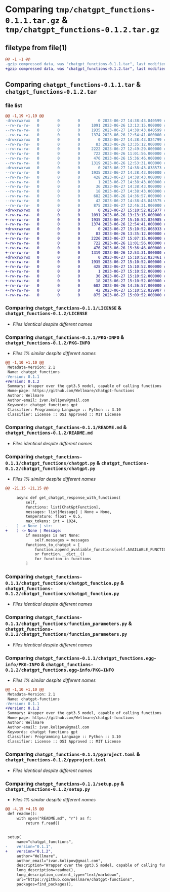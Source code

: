 # Comparing `tmp/chatgpt_functions-0.1.1.tar.gz` & `tmp/chatgpt_functions-0.1.2.tar.gz`

## filetype from file(1)

```diff
@@ -1 +1 @@
-gzip compressed data, was "chatgpt_functions-0.1.1.tar", last modified: Tue Jun 27 14:38:43 2023, max compression
+gzip compressed data, was "chatgpt_functions-0.1.2.tar", last modified: Tue Jun 27 15:10:52 2023, max compression
```

## Comparing `chatgpt_functions-0.1.1.tar` & `chatgpt_functions-0.1.2.tar`

### file list

```diff
@@ -1,19 +1,19 @@
-drwxrwxrwx   0        0        0        0 2023-06-27 14:38:43.840599 chatgpt_functions-0.1.1/
--rw-rw-rw-   0        0        0     1091 2023-06-26 13:13:15.000000 chatgpt_functions-0.1.1/LICENSE
--rw-rw-rw-   0        0        0     1935 2023-06-27 14:38:43.840599 chatgpt_functions-0.1.1/PKG-INFO
--rw-rw-rw-   0        0        0     1374 2023-06-26 12:54:41.000000 chatgpt_functions-0.1.1/README.md
-drwxrwxrwx   0        0        0        0 2023-06-27 14:38:43.824799 chatgpt_functions-0.1.1/chatgpt_functions/
--rw-rw-rw-   0        0        0       83 2023-06-26 13:35:12.000000 chatgpt_functions-0.1.1/chatgpt_functions/__init__.py
--rw-rw-rw-   0        0        0     2222 2023-06-27 12:49:29.000000 chatgpt_functions-0.1.1/chatgpt_functions/chatgpt.py
--rw-rw-rw-   0        0        0      722 2023-06-26 11:01:56.000000 chatgpt_functions-0.1.1/chatgpt_functions/chatgpt_function.py
--rw-rw-rw-   0        0        0      476 2023-06-26 15:36:46.000000 chatgpt_functions-0.1.1/chatgpt_functions/chatgpt_types.py
--rw-rw-rw-   0        0        0     1319 2023-06-26 12:53:31.000000 chatgpt_functions-0.1.1/chatgpt_functions/function_parameters.py
-drwxrwxrwx   0        0        0        0 2023-06-27 14:38:43.838573 chatgpt_functions-0.1.1/chatgpt_functions.egg-info/
--rw-rw-rw-   0        0        0     1935 2023-06-27 14:38:43.000000 chatgpt_functions-0.1.1/chatgpt_functions.egg-info/PKG-INFO
--rw-rw-rw-   0        0        0      428 2023-06-27 14:38:43.000000 chatgpt_functions-0.1.1/chatgpt_functions.egg-info/SOURCES.txt
--rw-rw-rw-   0        0        0        1 2023-06-27 14:38:43.000000 chatgpt_functions-0.1.1/chatgpt_functions.egg-info/dependency_links.txt
--rw-rw-rw-   0        0        0       36 2023-06-27 14:38:43.000000 chatgpt_functions-0.1.1/chatgpt_functions.egg-info/requires.txt
--rw-rw-rw-   0        0        0       18 2023-06-27 14:38:43.000000 chatgpt_functions-0.1.1/chatgpt_functions.egg-info/top_level.txt
--rw-rw-rw-   0        0        0      682 2023-06-26 14:36:57.000000 chatgpt_functions-0.1.1/pyproject.toml
--rw-rw-rw-   0        0        0       42 2023-06-27 14:38:43.843575 chatgpt_functions-0.1.1/setup.cfg
--rw-rw-rw-   0        0        0      875 2023-06-27 12:46:31.000000 chatgpt_functions-0.1.1/setup.py
+drwxrwxrwx   0        0        0        0 2023-06-27 15:10:52.825977 chatgpt_functions-0.1.2/
+-rw-rw-rw-   0        0        0     1091 2023-06-26 13:13:15.000000 chatgpt_functions-0.1.2/LICENSE
+-rw-rw-rw-   0        0        0     1935 2023-06-27 15:10:52.826985 chatgpt_functions-0.1.2/PKG-INFO
+-rw-rw-rw-   0        0        0     1374 2023-06-26 12:54:41.000000 chatgpt_functions-0.1.2/README.md
+drwxrwxrwx   0        0        0        0 2023-06-27 15:10:52.808933 chatgpt_functions-0.1.2/chatgpt_functions/
+-rw-rw-rw-   0        0        0       83 2023-06-26 13:35:12.000000 chatgpt_functions-0.1.2/chatgpt_functions/__init__.py
+-rw-rw-rw-   0        0        0     2226 2023-06-27 15:07:15.000000 chatgpt_functions-0.1.2/chatgpt_functions/chatgpt.py
+-rw-rw-rw-   0        0        0      722 2023-06-26 11:01:56.000000 chatgpt_functions-0.1.2/chatgpt_functions/chatgpt_function.py
+-rw-rw-rw-   0        0        0      476 2023-06-26 15:36:46.000000 chatgpt_functions-0.1.2/chatgpt_functions/chatgpt_types.py
+-rw-rw-rw-   0        0        0     1319 2023-06-26 12:53:31.000000 chatgpt_functions-0.1.2/chatgpt_functions/function_parameters.py
+drwxrwxrwx   0        0        0        0 2023-06-27 15:10:52.823461 chatgpt_functions-0.1.2/chatgpt_functions.egg-info/
+-rw-rw-rw-   0        0        0     1935 2023-06-27 15:10:52.000000 chatgpt_functions-0.1.2/chatgpt_functions.egg-info/PKG-INFO
+-rw-rw-rw-   0        0        0      428 2023-06-27 15:10:52.000000 chatgpt_functions-0.1.2/chatgpt_functions.egg-info/SOURCES.txt
+-rw-rw-rw-   0        0        0        1 2023-06-27 15:10:52.000000 chatgpt_functions-0.1.2/chatgpt_functions.egg-info/dependency_links.txt
+-rw-rw-rw-   0        0        0       36 2023-06-27 15:10:52.000000 chatgpt_functions-0.1.2/chatgpt_functions.egg-info/requires.txt
+-rw-rw-rw-   0        0        0       18 2023-06-27 15:10:52.000000 chatgpt_functions-0.1.2/chatgpt_functions.egg-info/top_level.txt
+-rw-rw-rw-   0        0        0      682 2023-06-26 14:36:57.000000 chatgpt_functions-0.1.2/pyproject.toml
+-rw-rw-rw-   0        0        0       42 2023-06-27 15:10:52.829987 chatgpt_functions-0.1.2/setup.cfg
+-rw-rw-rw-   0        0        0      875 2023-06-27 15:09:52.000000 chatgpt_functions-0.1.2/setup.py
```

### Comparing `chatgpt_functions-0.1.1/LICENSE` & `chatgpt_functions-0.1.2/LICENSE`

 * *Files identical despite different names*

### Comparing `chatgpt_functions-0.1.1/PKG-INFO` & `chatgpt_functions-0.1.2/PKG-INFO`

 * *Files 1% similar despite different names*

```diff
@@ -1,10 +1,10 @@
 Metadata-Version: 2.1
 Name: chatgpt_functions
-Version: 0.1.1
+Version: 0.1.2
 Summary: Wrapper over the gpt3.5 model, capable of calling functions
 Home-page: https://github.com/Wellmare/chatgpt-functions
 Author: Wellmare
 Author-email: ivan.kolipov@gmail.com
 Keywords: chatgpt functions gpt
 Classifier: Programming Language :: Python :: 3.10
 Classifier: License :: OSI Approved :: MIT License
```

### Comparing `chatgpt_functions-0.1.1/README.md` & `chatgpt_functions-0.1.2/README.md`

 * *Files identical despite different names*

### Comparing `chatgpt_functions-0.1.1/chatgpt_functions/chatgpt.py` & `chatgpt_functions-0.1.2/chatgpt_functions/chatgpt.py`

 * *Files 1% similar despite different names*

```diff
@@ -21,15 +21,15 @@
 
     async def get_chatgpt_response_with_functions(
         self,
         functions: list[ChatGptFunction],
         messages: list[Message] | None = None,
         temperature: float = 0.5,
         max_tokens: int = 1024,
-    ) -> None | str:
+    ) -> None | Message:
         if messages is not None:
             self.messages = messages
         functions_to_chatgpt = [
             function.append_avaliable_functions(self.AVAILABLE_FUNCTIONS)
             or function.__dict__()
             for function in functions
         ]
```

### Comparing `chatgpt_functions-0.1.1/chatgpt_functions/chatgpt_function.py` & `chatgpt_functions-0.1.2/chatgpt_functions/chatgpt_function.py`

 * *Files identical despite different names*

### Comparing `chatgpt_functions-0.1.1/chatgpt_functions/function_parameters.py` & `chatgpt_functions-0.1.2/chatgpt_functions/function_parameters.py`

 * *Files identical despite different names*

### Comparing `chatgpt_functions-0.1.1/chatgpt_functions.egg-info/PKG-INFO` & `chatgpt_functions-0.1.2/chatgpt_functions.egg-info/PKG-INFO`

 * *Files 1% similar despite different names*

```diff
@@ -1,10 +1,10 @@
 Metadata-Version: 2.1
 Name: chatgpt-functions
-Version: 0.1.1
+Version: 0.1.2
 Summary: Wrapper over the gpt3.5 model, capable of calling functions
 Home-page: https://github.com/Wellmare/chatgpt-functions
 Author: Wellmare
 Author-email: ivan.kolipov@gmail.com
 Keywords: chatgpt functions gpt
 Classifier: Programming Language :: Python :: 3.10
 Classifier: License :: OSI Approved :: MIT License
```

### Comparing `chatgpt_functions-0.1.1/pyproject.toml` & `chatgpt_functions-0.1.2/pyproject.toml`

 * *Files identical despite different names*

### Comparing `chatgpt_functions-0.1.1/setup.py` & `chatgpt_functions-0.1.2/setup.py`

 * *Files 1% similar despite different names*

```diff
@@ -4,15 +4,15 @@
 def readme():
     with open("README.md", "r") as f:
         return f.read()
 
 
 setup(
     name="chatgpt_functions",
-    version="0.1.1",
+    version="0.1.2",
     author="Wellmare",
     author_email="ivan.kolipov@gmail.com",
     description="Wrapper over the gpt3.5 model, capable of calling functions",
     long_description=readme(),
     long_description_content_type="text/markdown",
     url="https://github.com/Wellmare/chatgpt-functions",
     packages=find_packages(),
```

